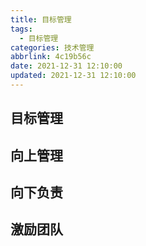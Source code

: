 ```yaml
---
title: 目标管理
tags:
  - 目标管理
categories: 技术管理
abbrlink: 4c19b56c
date: 2021-12-31 12:10:00
updated: 2021-12-31 12:10:00
---
```


## 目标管理
## 向上管理
## 向下负责
## 激励团队